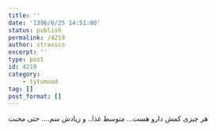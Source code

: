 ```yaml
---
title: ''
date: '1396/6/25 14:51:00'
status: publish
permalink: /4219
author: straxico
excerpt: ''
type: post
id: 4219
category:
    - tytomood
tag: []
post_format: []
---
```

هر چیزی کمش دارو هست… متوسط غذا.. و زیادش سم…. حتی محبت